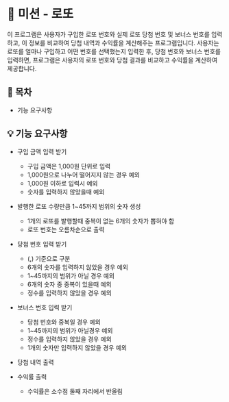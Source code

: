 # 🎰 미션 - 로또

이 프로그램은 사용자가 구입한 로또 번호와 실제 로또 당첨 번호 및 보너스 번호를 입력하고, 이 정보를 비교하여 당첨 내역과 수익률을 계산해주는 프로그램입니다. 사용자는 로또를 얼마나 구입하고 어떤 번호를 선택했는지 입력한 후, 당첨 번호와 보너스 번호를 입력하면, 프로그램은 사용자의 로또 번호와 당첨 결과를 비교하고 수익률을 계산하여 제공합니다.

## 📝 목차

* 기능 요구사항

## 💡 기능 요구사항
* 구입 금액 입력 받기
    * 구입 금액은 1,000원 단위로 입력
    * 1,000원으로 나누어 떨어지지 않는 경우 예외
    * 1,000원 이하로 입력시 예외
    * 숫자를 입력하지 않았을때 예외

* 발행한 로또 수량만큼 1~45까지 범위의 숫자 생성
    * 1개의 로또를 발행할때 중복이 없는 6개의 숫자가 뽑혀야 함
    * 로또 번호는 오름차순으로 출력
    
* 당첨 번호 입력 받기
    * (,) 기준으로 구분
    * 6개의 숫자를 입력하지 않았을 경우 예외
    * 1~45까지의 범위가 아닐 경우 예외
    * 6개의 숫자 중 중복이 있을때 예외
    * 정수를 입력하지 않았을 경우 예외

* 보너스 번호 입력 받기
    * 당첨 번호와 중복일 경우 예외
    * 1~45까지의 범위가 아닐경우 예외
    * 정수를 입력하지 않았을 경우 예외
    * 1개의 숫자만 입력하지 않았을 경우 예외

* 당첨 내역 출력

* 수익률 출력
    * 수익률은 소수점 둘째 자리에서 반올림









